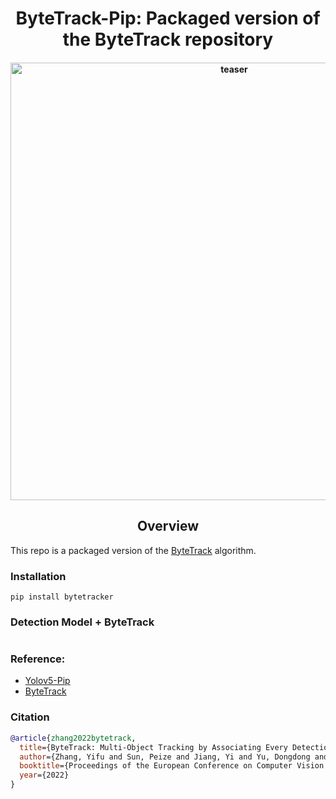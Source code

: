<div align="center">
<h1>
  ByteTrack-Pip: Packaged version of the ByteTrack repository  
</h1>
<h4>
    <img width="700" alt="teaser" src="assets/demo.gif">
</h4>
</div>

## <div align="center">Overview</div>

This repo is a packaged version of the [ByteTrack](https://github.com/ifzhang/ByteTrack) algorithm.
### Installation
```
pip install bytetracker
```

### Detection Model + ByteTrack 
```python

```
### Reference:
 - [Yolov5-Pip](https://github.com/fcakyon/yolov5-pip)
 - [ByteTrack](https://github.com/ifzhang/ByteTrack)

### Citation
```bibtex
@article{zhang2022bytetrack,
  title={ByteTrack: Multi-Object Tracking by Associating Every Detection Box},
  author={Zhang, Yifu and Sun, Peize and Jiang, Yi and Yu, Dongdong and Weng, Fucheng and Yuan, Zehuan and Luo, Ping and Liu, Wenyu and Wang, Xinggang},
  booktitle={Proceedings of the European Conference on Computer Vision (ECCV)},
  year={2022}
}
```
